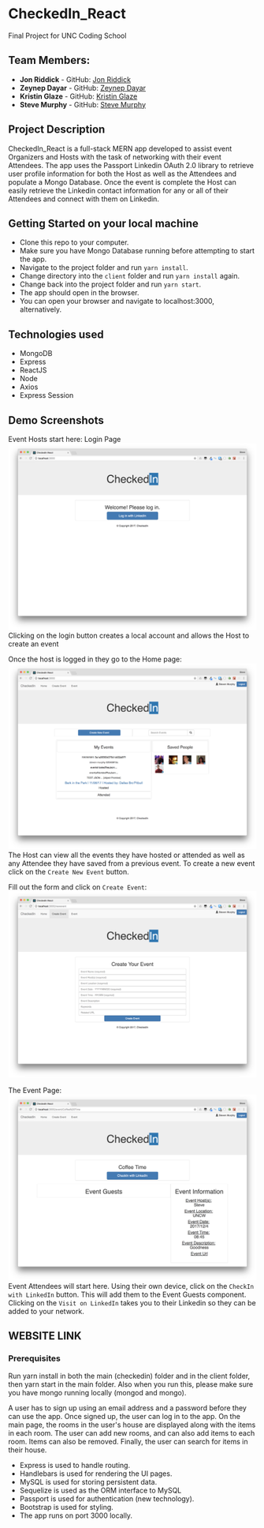 # CheckedIn_React
Final Project for UNC Coding School

## Team Members:
* **Jon Riddick** - GitHub: [Jon Riddick](https://github.com/jonriddick)
* **Zeynep Dayar** - GitHub: [Zeynep Dayar](https://github.com/zdayar)
* **Kristin Glaze** - GitHub: [Kristin Glaze](https://github.com/kiglaze)
* **Steve Murphy** - GitHub: [Steve Murphy](https://github.com/stevemurphy256)

## Project Description

CheckedIn_React is a full-stack MERN app developed to assist event Organizers and Hosts with the task of networking with their event Attendees. The app uses the Passport Linkedin OAuth 2.0 library to retrieve user profile information for both the Host as well as the Attendees and populate a Mongo Database. Once the event is complete the Host can easily retrieve the Linkedin contact information for any or all of their Attendees and connect with them on Linkedin.

## Getting Started on your local machine

- Clone this repo to your computer.
- Make sure you have Mongo Database running before attempting to start the app.
- Navigate to the project folder and run `yarn install`.
- Change directory into the `client` folder and run `yarn install` again.
- Change back into the project folder and run `yarn start`.
- The app should open in the browser.
- You can open your browser and navigate to localhost:3000, alternatively.

## Technologies used
- MongoDB
- Express
- ReactJS
- Node
- Axios
- Express Session

## Demo Screenshots
Event Hosts start here: Login Page
![Event Host Login](client/public/assets/img/login.png)
Clicking on the login button creates a local account and allows the Host to create an event

Once the host is logged in they go to the Home page:
![User Home](client/public/assets/img/home.png)
The Host can view all the events they have hosted or attended as well as any Attendee they have saved from a previous event. To create a new event click on the `Create New Event` button.

Fill out the form and click on `Create Event`:
![Create Event Form](client/public/assets/img/createEvent.png)

The Event Page:
![Event](client/public/assets/img/event.png)
Event Attendees will start here. Using their own device, click on the `CheckIn with LinkedIn` button. This will add them to the Event Guests component. Clicking on the `Visit on LinkedIn` takes you to their Linkedin so they can be added to your network.




## WEBSITE LINK



### Prerequisites


Run yarn install in both the main (checkedin) folder and in the client folder, then yarn start in the main folder. 
Also when you run this, please make sure you have mongo running locally (mongod and mongo).



A user has to sign up using an email address and a password before they can use the app. Once signed up, the user can log in to the app. On the main page, the rooms in the user's house are displayed along with the items in each room. The user can add new rooms, and can also add items to each room. Items can also be removed. Finally, the user can search for items in their house.  

- Express is used to handle routing. 
- Handlebars is used for rendering the UI pages.
- MySQL is used for storing persistent data.  
- Sequelize is used as the ORM interface to MySQL
- Passport is used for authentication (new technology).
- Bootstrap is used for styling.  
- The app runs on port 3000 locally.


